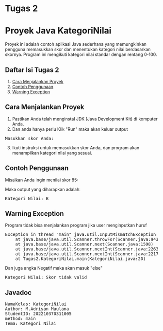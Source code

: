 # Tugas 2

# Proyek Java KategoriNilai

Proyek ini adalah contoh aplikasi Java sederhana yang memungkinkan pengguna memasukkan skor dan menentukan kategori nilai berdasarkan skornya. Program ini mengikuti kategori nilai standar dengan rentang 0-100.


## Daftar Isi Tugas 2
1. [Cara Menjalankan Proyek](#cara-menjalankan-proyek)
2. [Contoh Penggunaan](#contoh-penggunaan)
3. [Warning Exception](#warning-exception)



## Cara Menjalankan Proyek

1. Pastikan Anda telah menginstal JDK (Java Development Kit) di komputer Anda.
2. Dan anda hanya perlu Klik "Run" maka akan keluar output

<pre>
Masukkan skor Anda: 
</pre>

3. Ikuti instruksi untuk memasukkan skor Anda, dan program akan menampilkan kategori nilai yang sesuai.

## Contoh Penggunaan

Misalkan Anda ingin menilai skor 85:

Maka output yang diharapkan adalah:

<pre>
Kategori Nilai: B
</pre>

## Warning Exception
Program tidak bisa menjalankan program jika user menginputkan huruf
<pre>
Exception in thread "main" java.util.InputMismatchException
	at java.base/java.util.Scanner.throwFor(Scanner.java:943)
	at java.base/java.util.Scanner.next(Scanner.java:1598)
	at java.base/java.util.Scanner.nextInt(Scanner.java:2263)
	at java.base/java.util.Scanner.nextInt(Scanner.java:2217)
	at Tugas2.KategoriNilai.main(KategoriNilai.java:20)
</pre>  

Dan juga angka Negatif maka akan masuk "else"

<pre>
Kategori Nilai: Skor tidak valid
</pre>  

## Javadoc

<pre>
NamaKelas: KategoriNilai
Author: M.Adriyan Maulana
StudentID: 202210370311005
method: main
Tema: Kategori Nilai
</pre>